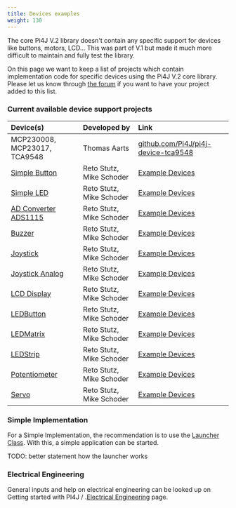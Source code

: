```yaml
---
title: Devices examples
weight: 130
---
```


The core Pi4J V.2 library doesn't contain any specific support for devices like buttons, motors, LCD... This was part of 
V.1 but made it much more difficult to maintain and fully test the library.

On this page we want to keep a list of projects which contain implementation code for specific devices using the Pi4J 
V.2 core library. Please let us know through [the forum](https://forum.pi4j.com) if you want to have your project added 
to this list.

### Current available device support projects

| Device(s)                     | Developed by          | Link              |
| :---                          | :---                  | :---              |
| MCP230008, MCP23017, TCA9548  | Thomas Aarts          | [github.com/Pi4J/pi4j-device-tca9548](https://github.com/Pi4J/pi4j-device-tca9548) |
| [Simple Button](/documentation/device-examples/simplebutton) | Reto Stutz, Mike Schoder | [Example Devices](https://github.com/Pi4J/pi4j-example-components)|
| [Simple LED](/documentation/device-examples/simpleled) | Reto Stutz, Mike Schoder | [Example Devices](https://github.com/Pi4J/pi4j-example-components)|
| [AD Converter ADS1115](/documentation/device-examples/ads1115) | Reto Stutz, Mike Schoder | [Example Devices](https://github.com/Pi4J/pi4j-example-components)|
| [Buzzer](/documentation/device-examples/buzzer) | Reto Stutz, Mike Schoder | [Example Devices](https://github.com/Pi4J/pi4j-example-components)|
| [Joystick](/documentation/device-examples/joystick) | Reto Stutz, Mike Schoder | [Example Devices](https://github.com/Pi4J/pi4j-example-components)|
| [Joystick Analog](/documentation/device-examples/joystickanalog) | Reto Stutz, Mike Schoder | [Example Devices](https://github.com/Pi4J/pi4j-example-components)|
| [LCD Display](/documentation/device-examples/lcddisplay) | Reto Stutz, Mike Schoder | [Example Devices](https://github.com/Pi4J/pi4j-example-components)|
| [LEDButton](/documentation/device-examples/ledbutton) | Reto Stutz, Mike Schoder | [Example Devices](https://github.com/Pi4J/pi4j-example-components)|
| [LEDMatrix](/documentation/device-examples/ledmatrix) | Reto Stutz, Mike Schoder | [Example Devices](https://github.com/Pi4J/pi4j-example-components)|
| [LEDStrip](/documentation/device-examples/ledstrip) | Reto Stutz, Mike Schoder | [Example Devices](https://github.com/Pi4J/pi4j-example-components)|
| [Potentiometer](/documentation/device-examples/potentiometer) | Reto Stutz, Mike Schoder | [Example Devices](https://github.com/Pi4J/pi4j-example-components)|
| [Servo](/documentation/device-examples/servo) | Reto Stutz, Mike Schoder | [Example Devices](https://github.com/Pi4J/pi4j-example-components)|

### Simple Implementation

For a Simple Implementation, the recommendation is to use the [Launcher Class](https://github.com/Pi4J/pi4j-example-components/blob/Dev-Arcade/src/main/java/com/pi4j/example/Launcher.java).
With this, a simple application can be started.

TODO: better statement how the launcher works

### Electrical Engineering
General inputs and help on electrical engineering can be looked up on Getting started with PI4J / .[Electrical Engineering](/getting-started/electricalengeneering/) page.